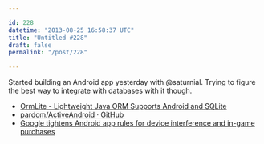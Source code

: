 ```yaml
---

id: 228
datetime: "2013-08-25 16:58:37 UTC"
title: "Untitled #228"
draft: false
permalink: "/post/228"

---
```


Started building an Android app yesterday with @saturnial. Trying to figure the best way to integrate with databases with it though. 

 
 * [OrmLite - Lightweight Java ORM Supports Android and SQLite](https://web.archive.org/web/20241223060531/https://ormlite.com/sqlite_java_android_orm.shtml)
 * [pardom/ActiveAndroid · GitHub](https://github.com/pardom/ActiveAndroid)
 * [Google tightens Android app rules for device interference and in-game purchases](http://www.engadget.com/2013/08/23/google-tightens-android-app-rules-that-ban-device-interference/)



